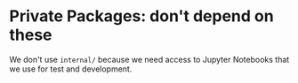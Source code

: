 # Private Packages: don't depend on these

We don't use `internal/` because we need access to Jupyter Notebooks that we use for test and development.